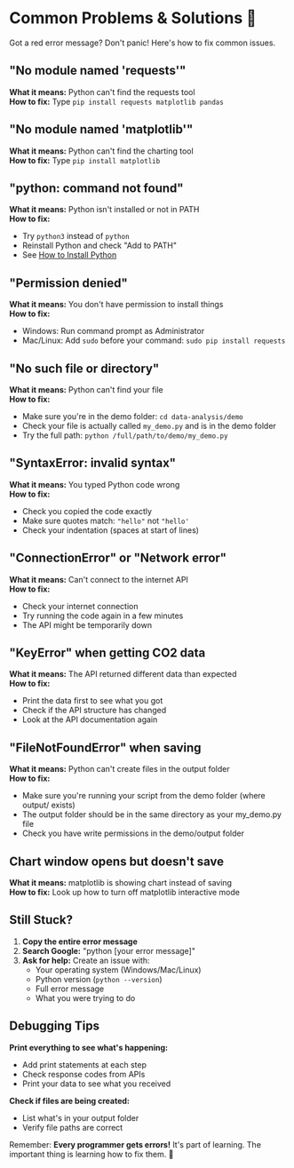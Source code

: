 # Common Problems & Solutions 🔧

Got a red error message? Don't panic! Here's how to fix common issues.

## "No module named 'requests'"

**What it means:** Python can't find the requests tool  
**How to fix:** Type `pip install requests matplotlib pandas`

## "No module named 'matplotlib'"  

**What it means:** Python can't find the charting tool  
**How to fix:** Type `pip install matplotlib`

## "python: command not found"

**What it means:** Python isn't installed or not in PATH  
**How to fix:** 
- Try `python3` instead of `python`
- Reinstall Python and check "Add to PATH"
- See [How to Install Python](install_python.md)

## "Permission denied"

**What it means:** You don't have permission to install things  
**How to fix:** 
- Windows: Run command prompt as Administrator
- Mac/Linux: Add `sudo` before your command: `sudo pip install requests`

## "No such file or directory"

**What it means:** Python can't find your file  
**How to fix:**
- Make sure you're in the demo folder: `cd data-analysis/demo`
- Check your file is actually called `my_demo.py` and is in the demo folder
- Try the full path: `python /full/path/to/demo/my_demo.py`

## "SyntaxError: invalid syntax"

**What it means:** You typed Python code wrong  
**How to fix:**
- Check you copied the code exactly
- Make sure quotes match: `"hello"` not `"hello'`
- Check your indentation (spaces at start of lines)

## "ConnectionError" or "Network error"

**What it means:** Can't connect to the internet API  
**How to fix:**
- Check your internet connection
- Try running the code again in a few minutes
- The API might be temporarily down

## "KeyError" when getting CO2 data

**What it means:** The API returned different data than expected  
**How to fix:**
- Print the data first to see what you got
- Check if the API structure has changed
- Look at the API documentation again

## "FileNotFoundError" when saving

**What it means:** Python can't create files in the output folder  
**How to fix:**
- Make sure you're running your script from the demo folder (where output/ exists)
- The output folder should be in the same directory as your my_demo.py file
- Check you have write permissions in the demo/output folder

## Chart window opens but doesn't save

**What it means:** matplotlib is showing chart instead of saving  
**How to fix:** Look up how to turn off matplotlib interactive mode

## Still Stuck?

1. **Copy the entire error message**
2. **Search Google:** "python [your error message]"  
3. **Ask for help:** Create an issue with:
   - Your operating system (Windows/Mac/Linux)
   - Python version (`python --version`)
   - Full error message
   - What you were trying to do

## Debugging Tips

**Print everything to see what's happening:**
- Add print statements at each step
- Check response codes from APIs
- Print your data to see what you received

**Check if files are being created:**
- List what's in your output folder
- Verify file paths are correct

Remember: **Every programmer gets errors!** It's part of learning. The important thing is learning how to fix them. 🚀